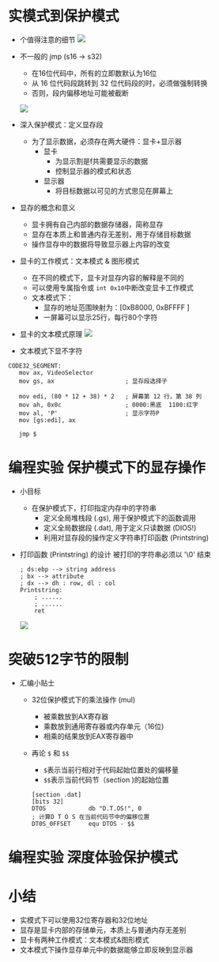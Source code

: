 # 实模式到保护模式
- 个值得注意的细节
    ![](_v_images_/.png)

- 不一般的 jmp (s16 → s32)
    - 在16位代码中，所有的立即数默认为16位
    - 从 16 位代码段跳转到 32 位代码段的时，必须做强制转换
    - 否则，段内偏移地址可能被截断

    ![](_v_images_/.png)

- 深入保护模式：定义显存段
    - 为了显示数据，必须存在两大硬件：显卡+显示器
        - 显卡
            - 为显示割是f共需要显示的数据
            - 控制显示器的模式和状态
        - 显示器
            - 将目标数据以可见的方式思见在屏幕上

- 显存的概念和意义
    - 显卡拥有自己内部的数据存储器，简称显存
    - 显存在本质上和普通内存无差别，用于存储目标数据
    - 操作显存中的数据将导致显示器上内容的改变

- 显卡的工作模式：文本模式 & 图形模式
    - 在不同的模式下，显卡对显存内容的解释是不同的
    - 可以使用专属指令或 `int 0x10`中断改变显卡工作模式
    - 文本模式下：
        - 显存的地址范围映射为：[0xB8000, 0xBFFFF ]
        - 一屏幕可以显示25行，每行80个字符

- 显卡的文本模式原理
    ![](_v_images_/.png)

- 文本模式下显不字符

```x86asm
CODE32_SEGMENT:
   mov ax, VideoSelector
   mov gs, ax                    ; 显存段选择子

   mov edi, (80 * 12 + 38) * 2   ; 屏幕第 12 行，第 38 列
   mov ah, 0x0c                  ; 0000:黑底  1100:红字
   mov al, 'P'                   ; 显示字符P
   mov [gs:edi], ax

   jmp $
```

# 编程实验 保护模式下的显存操作

- 小目标
    - 在保护模式下，打印指定内存中的字符串
        - 定义全局堆栈段 (.gs), 用于保护模式下的函数调用
        - 定义全局数据段 (.dat), 用于定义只读数据 (DIOS!)
        - 利用对显存段的操作定义字符串打印函数 (Printstring)

- 打印函数 (Printstring) 的设计
    被打印的字符串必须以 '\0' 结束
    ```x86asm
    ; ds:ebp --> string address
    ; bx --> attribute
    ; dx --> dh : row, dl : col
    Printstring:
        ; ......
        ; ......
        ret
    ```
    ![](_v_images_/.png)

# 突破512字节的限制

- 汇编小贴士
    - 32位保护模式下的乘法操作 (mul)
        - 被乘数放到AX寄存器
        - 乘数放到通用寄存器或内存单元（16位)
        - 相乘的结果放到EAX寄存器中
    - 再论 `$` 和 `$$`
        - `$`表示当前行相对于代码起始位置处的偏移量
        - `$$`表示当前代码节（section )的起始位置

        ```x86asm
        [section .dat]
        [bits 32]
        DTOS            db "D.T.OS!", 0
        ; 计算D T O S 在当前代码节中的偏移位置
        DT0S_0FFSET     equ DTOS - $$
        ```

# 编程实验 深度体验保护模式

# 小结
- 实模式下可以使用32位寄存器和32位地址
- 显存是显卡内部的存储单元，本质上与普通内存无差别
- 显卡有两种工作模式：文本模式&图形模式
- 文本模式下操作显存单元中的数据能够立即反映到显示器
